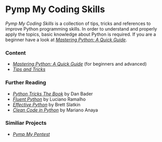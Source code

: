 # Pymp My Coding Skills

*Pymp My Coding Skills* is a collection of tips, tricks and references to improve Python programming skills. In order to understand and properly apply the topics, basic knowledge about Python is required. If you are a beginner have a look at [*Mastering Python: A Quick Guide*](https://github.com/GhostActive/PympMyCodingSkills/blob/main/mastering-python.md).

### Content

* [*Mastering Python: A Quick Guide*](https://github.com/GhostActive/PympMyCodingSkills/blob/main/mastering-python.md) (for beginners and advanced)
* [*Tips and Tricks*](https://github.com/GhostActive/PympMyCodingSkills/blob/main/content/README.md)

### Further Reading

* [*Python Tricks The Book*](https://realpython.com/python-tricks-amazon) by Dan Bader
* [*Fluent Python*](https://www.oreilly.com/library/view/fluent-python/9781491946237/) by Luciano Ramalho
* [*Effective Python*](https://www.oreilly.com/library/view/effective-python-90/9780134854717/) by Brett Slatkin
* [*Clean Code in Python*](https://www.packtpub.com/product/clean-code-in-python/9781788835831) by Mariano Anaya

### Similiar Projects

* [*Pymp My Pentest*](https://github.com/GhostActive/PympMyPentest)

